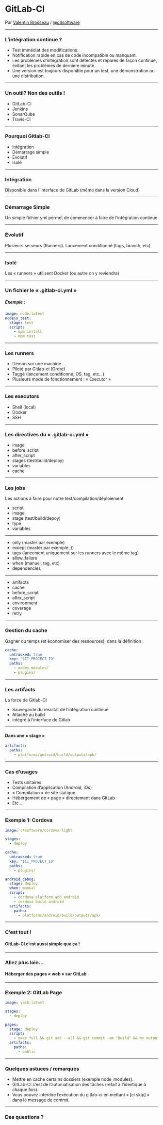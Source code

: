 # GitLab-CI

Par [Valentin Brosseau](https://github.com/c4software) / [@c4software](http://twitter.com/c4software)

---

### L’intégration continue ?

- Test immédiat des modifications. <!-- .element: class="fragment" data-fragment-index="1" -->
- Notification rapide en cas de code incompatible ou manquant. <!-- .element: class="fragment" data-fragment-index="1" -->
- Les problèmes d'intégration sont détectés et réparés de façon continue, évitant les problèmes de dernière minute .<!-- .element: class="fragment" data-fragment-index="1" -->
- Une version est toujours disponible pour un test, une démonstration ou une distribution. <!-- .element: class="fragment" data-fragment-index="1" -->

---

### Un outil? Non des outils !

- GitLab-CI
- Jenkins
- SonarQube
- Travis-CI

---

### Pourquoi Gitlab-CI

- Intégration
- Démarrage simple
- Évolutif
- Isolé

---

### Intégration

Disponible dans l’interface de GitLab (même dans la version Cloud)

---

### Démarrage Simple

Un simple fichier yml permet de commencer à faire de l’intégration continue

---

### Évolutif

Plusieurs serveurs (Runners). Lancement conditionné (tags, branch, etc)

---

### Isolé

Les « runners » utilisent Docker (ou autre on y reviendra)

---

### Un fichier le « .gitlab-ci.yml »

##### Exemple :

```yaml
image: node:latest
nodejs_test:
  stage: test
  script:
    - npm install
    - npm test
```

---

### Les runners

- Démon sur une machine
- Piloté par Gitlab-ci (Ordre)
- Taggé (lancement conditionné, OS, tag, etc…)
- Plusieurs mode de fonctionnement : « Executor »

---

### Les executors

- Shell (local)
- Docker
- SSH

---

### Les directives du « .gitlab-ci.yml »

- image
- before_script
- after_script
- stages (test/build/deploy)
- variables
- cache

---

### Les jobs

Les actions à faire pour notre test/compilation/déploiement

- script
- image
- stage (test/build/depoy)
- type
- variables

---

- only (master par exemple)
- except (master par exemple ;))
- tags (lancement uniquement sur les runners avec le même tag)
- allow_failure
- when (manuel, tag, etc)
- dependencies

---

- artifacts
- cache
- before_script
- after_script
- environment
- coverage
- retry

---

### Gestion du cache

Gagner du temps (et économiser des ressources), dans la définition :

```yaml
cache:
  untracked: true
  key: "$CI_PROJECT_ID"
  paths:
    - nodes_modules/
    - plugins/
```

---

### Les artifacts

La force de Gitlab-CI

- Sauvegarde du résultat de l’intégration continue
- Attaché au build
- Intégré à l’interface de Gitlab

---

#### Dans une « stage »

```yaml
artifacts:
  paths:
    - platforms/android/build/outputs/apk/
```

---

### Cas d’usages

- Tests unitaires
- Compilation d’application (Android, iOs)
- « Compilation » de site statique
- Hébergement de « page » directement dans GitLab
- Etc…

---

### Exemple 1: Cordova

```yaml
image: c4software/cordova-light

stages:
  - deploy

cache:
  untracked: true
  key: "$CI_PROJECT_ID"
  paths:
    - plugins/

android_debug:
  stage: deploy
  when: manual
  script:
    - cordova platform add android
    - cordova build android
  artifacts:
    paths:
      - platforms/android/build/outputs/apk/
```

---

### C’est tout !

#### GitLab-CI c’est aussi simple que ça !

---

### Allez plus loin…

#### Héberger des pages « web » sur GitLab

---

### Exemple 2: GitLab Page

```yaml
image: yasb:latest

stages:
  - deploy

pages:
  stage: deploy
  script:
    - make full && git add --all && git commit -am "Build" && mv output public
  artifacts:
    paths:
      - public
```

---

### Quelques astuces / remarques

- Mettre en cache certains dossiers (exemple node_modules).
- GitLab-CI c’est de l’automatisation des tâches (refait à l’identique à chaque fois).
- Vous pouvez interdire l’exécution du gitlab-ci en mettant « [ci skip] » dans le message de commit.

---

### Des questions ?

